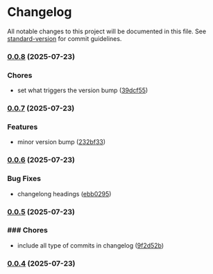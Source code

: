 # Changelog

All notable changes to this project will be documented in this file. See [standard-version](https://github.com/conventional-changelog/standard-version) for commit guidelines.

### [0.0.8](https://github.com/kushagra-eshkon/mpoc-bun/compare/v0.0.7...v0.0.8) (2025-07-23)


### Chores

* set what triggers the version bump ([39dcf55](https://github.com/kushagra-eshkon/mpoc-bun/commit/39dcf55f500e724c329d823682fa3a56528cad7c))

### [0.0.7](https://github.com/kushagra-eshkon/mpoc-bun/compare/v0.0.6...v0.0.7) (2025-07-23)


### Features

* minor version bump ([232bf33](https://github.com/kushagra-eshkon/mpoc-bun/commit/232bf3348f78a9aab1c155423384ddc43b309265))

### [0.0.6](https://github.com/kushagra-eshkon/mpoc-bun/compare/v0.0.5...v0.0.6) (2025-07-23)


### Bug Fixes

* changelong headings ([ebb0295](https://github.com/kushagra-eshkon/mpoc-bun/commit/ebb0295d0de4e963f4bdd9e64ecc1af32a351740))

### [0.0.5](https://github.com/kushagra-eshkon/mpoc-bun/compare/v0.0.4...v0.0.5) (2025-07-23)


### ### Chores

* include all type of commits in changelog ([9f2d52b](https://github.com/kushagra-eshkon/mpoc-bun/commit/9f2d52bc0f1a948d32443a07346f2215fd707d92))

### [0.0.4](https://github.com/kushagra-eshkon/mpoc-bun/compare/v0.0.3...v0.0.4) (2025-07-23)
